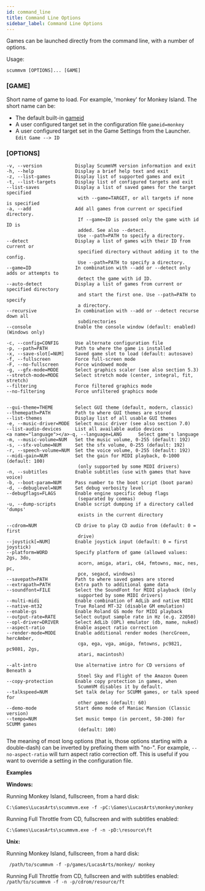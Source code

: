 ```yaml
---
id: command_line
title: Command Line Options
sidebar_label: Command Line Options
---
```


Games can be launched directly from the command line, with a number of options.

Usage: 

````
scummvm [OPTIONS]... [GAME]
````
### [GAME]

Short name of game to load. For example, 'monkey' for Monkey Island. 
The short name can be:
- The default built-in [gameid](supported_games)
- A user configured target set in the configuration file ```gameid=monkey```
- A user configured target set in the Game Settings from the Launcher. ```Edit Game --> ID```

### [OPTIONS]
````
-v, --version            Display ScummVM version information and exit
-h, --help               Display a brief help text and exit
-z, --list-games         Display list of supported games and exit
-t, --list-targets       Display list of configured targets and exit
--list-saves             Display a list of saved games for the target specified
                          with --game=TARGET, or all targets if none is specified
-a, --add                Add all games from current or specified directory.
                          If --game=ID is passed only the game with id ID is
                          added. See also --detect.
                          Use --path=PATH to specify a directory.
--detect                 Display a list of games with their ID from current or
                          specified directory without adding it to the config.
                          Use --path=PATH to specify a directory.
--game=ID                In combination with --add or --detect only adds or attempts to
                          detect the game with id ID.
--auto-detect            Display a list of games from current or specified directory
                          and start the first one. Use --path=PATH to specify
                          a directory.
--recursive              In combination with --add or --detect recurse down all
                          subdirectories
--console                Enable the console window (default: enabled) (Windows only)

-c, --config=CONFIG      Use alternate configuration file
-p, --path=PATH          Path to where the game is installed
-x, --save-slot[=NUM]    Saved game slot to load (default: autosave)
-f, --fullscreen         Force full-screen mode
-F, --no-fullscreen      Force windowed mode
-g, --gfx-mode=MODE      Select graphics scaler (see also section 5.3)
--stretch-mode=MODE      Select stretch mode (center, integral, fit, stretch)
--filtering              Force filtered graphics mode
--no-filtering           Force unfiltered graphics mode


--gui-theme=THEME        Select GUI theme (default, modern, classic)
--themepath=PATH         Path to where GUI themes are stored
--list-themes            Display list of all usable GUI themes
-e, --music-driver=MODE  Select music driver (see also section 7.0)
--list-audio-devices     List all available audio devices
<a name="language"></a>-q, --language=LANG      Select game's language 
-m, --music-volume=NUM   Set the music volume, 0-255 (default: 192)
-s, --sfx-volume=NUM     Set the sfx volume, 0-255 (default: 192)
-r, --speech-volume=NUM  Set the voice volume, 0-255 (default: 192)
--midi-gain=NUM          Set the gain for MIDI playback, 0-1000 (default: 100)
                          (only supported by some MIDI drivers)
-n, --subtitles          Enable subtitles (use with games that have voice)
-b, --boot-param=NUM     Pass number to the boot script (boot param)
-d, --debuglevel=NUM     Set debug verbosity level
--debugflags=FLAGS       Enable engine specific debug flags
                          (separated by commas)
-u, --dump-scripts       Enable script dumping if a directory called 'dumps'
                          exists in the current directory

--cdrom=NUM              CD drive to play CD audio from (default: 0 = first
                          drive)
--joystick[=NUM]         Enable joystick input (default: 0 = first joystick)
--platform=WORD          Specify platform of game (allowed values: 2gs, 3do,
                          acorn, amiga, atari, c64, fmtowns, mac, nes, pc,
                          pce, segacd, windows)
--savepath=PATH          Path to where saved games are stored
--extrapath=PATH         Extra path to additional game data
--soundfont=FILE         Select the SoundFont for MIDI playback (Only
                          supported by some MIDI drivers)
--multi-midi             Enable combination of AdLib and native MIDI
--native-mt32            True Roland MT-32 (disable GM emulation)
--enable-gs              Enable Roland GS mode for MIDI playback
--output-rate=RATE       Select output sample rate in Hz (e.g. 22050)
--opl-driver=DRIVER      Select AdLib (OPL) emulator (db, mame, nuked)
--aspect-ratio           Enable aspect ratio correction
--render-mode=MODE       Enable additional render modes (hercGreen, hercAmber,
                          cga, ega, vga, amiga, fmtowns, pc9821, pc9801, 2gs,
                          atari, macintosh)

--alt-intro              Use alternative intro for CD versions of Beneath a
                          Steel Sky and Flight of the Amazon Queen
--copy-protection        Enable copy protection in games, when
                          ScummVM disables it by default.
--talkspeed=NUM          Set talk delay for SCUMM games, or talk speed for
                          other games (default: 60)
--demo-mode              Start demo mode of Maniac Mansion (Classic version)
--tempo=NUM              Set music tempo (in percent, 50-200) for SCUMM games
                          (default: 100)
````

The meaning of most long options (that is, those options starting with a double-dash) can be inverted by prefixing them with "no-". For example, ```--no-aspect-ratio``` will turn aspect ratio correction off. This is useful if you want to override a setting in the configuration file.


**__Examples__**

**Windows:**

 Running Monkey Island, fullscreen, from a hard disk: 
````
C:\Games\LucasArts\scummvm.exe -f -pC:\Games\LucasArts\monkey\monkey 
````

Running Full Throttle from CD, fullscreen and with subtitles enabled: 
````
C:\Games\LucasArts\scummvm.exe -f -n -pD:\resource\ft
````

**Unix:**

 Running Monkey Island, fullscreen, from a hard disk:
````
 /path/to/scummvm -f -p/games/LucasArts/monkey/ monkey 
````

Running Full Throttle from CD, fullscreen and with subtitles enabled: 
````/path/to/scummvm -f -n -p/cdrom/resource/ft````